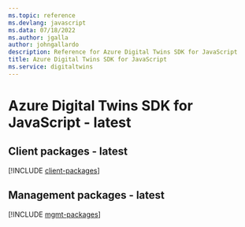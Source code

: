 ```yaml
---
ms.topic: reference
ms.devlang: javascript
ms.data: 07/18/2022
ms.author: jgalla
author: johngallardo
description: Reference for Azure Digital Twins SDK for JavaScript
title: Azure Digital Twins SDK for JavaScript
ms.service: digitaltwins
---
```

# Azure Digital Twins SDK for JavaScript - latest

## Client packages - latest
[!INCLUDE [client-packages](digital-twins-client-index.md)]
## Management packages - latest
[!INCLUDE [mgmt-packages](digital-twins-mgmt-index.md)]
